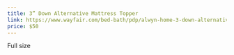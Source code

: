 ```yaml
---
title: 3” Down Alternative Mattress Topper
link: https://www.wayfair.com/bed-bath/pdp/alwyn-home-3-down-alternative-mattress-topper-anew1457.html?piid=21334165
price: $50
---
```


Full size
